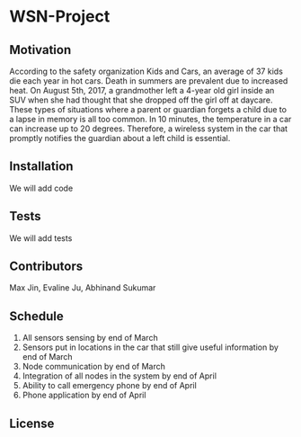 # WSN-Project


## Motivation

According to the safety organization Kids and Cars, an average of 37 kids die each year in hot cars. Death in summers are prevalent due to increased heat. On August 5th, 2017, a grandmother left a 4-year old girl inside an SUV when she had thought that she dropped off the girl off at daycare. These types of situations where a parent or guardian forgets a child due to a lapse in memory is all too common. In 10 minutes, the temperature in a car can increase up to 20 degrees. Therefore, a wireless system in the car that promptly notifies the guardian about a left child is essential. 

## Installation

We will add code

## Tests

We will add tests

## Contributors

Max Jin, Evaline Ju, Abhinand Sukumar

## Schedule

1.	All sensors sensing by end of March
2.	Sensors put in locations in the car that still give useful information by end of March
3.	Node communication by end of March
4.	Integration of all nodes in the system by end of April
5.	Ability to call emergency phone by end of April
6.	Phone application by end of April

## License



